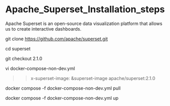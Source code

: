 # Apache_Superset_Installation_steps
Apache Superset is an open-source data visualization platform that allows us to create interactive dashboards.

git clone https://github.com/apache/superset.git

cd superset

git checkout 2.1.0


vi docker-compose-non-dev.yml
>> x-superset-image: &superset-image apache/superset:2.1.0


docker compose -f docker-compose-non-dev.yml pull

docker compose -f docker-compose-non-dev.yml up
